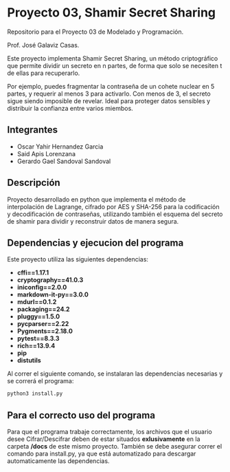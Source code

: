 # Proyecto 03, Shamir Secret Sharing

Repositorio para el Proyecto 03 de Modelado y Programación.

Prof. José Galaviz Casas.

Este proyecto implementa Shamir Secret Sharing, un método criptográfico que permite dividir un secreto en n partes, de forma que solo se necesiten t de ellas para recuperarlo.

Por ejemplo, puedes fragmentar la contraseña de un cohete nuclear en 5 partes, y requerir al menos 3 para activarlo. Con menos de 3, el secreto sigue siendo imposible de revelar.
Ideal para proteger datos sensibles y distribuir la confianza entre varios miembos.

## Integrantes

+ Oscar Yahir Hernandez Garcia  
+ Said Apis Lorenzana
+ Gerardo Gael Sandoval Sandoval  

## Descripción

Proyecto desarrollado en python que implementa el método de interpolación de Lagrange, cifrado por AES y SHA-256 para la codificación y decodificación de contraseñas, utilizando también el esquema del secreto de shamir para dividir y reconstruir datos de manera segura.


## Dependencias y ejecucion del programa

Este proyecto utiliza las siguientes dependencias:

- **cffi==1.17.1**
- **cryptography==41.0.3**
- **iniconfig==2.0.0**
- **markdown-it-py==3.0.0**
- **mdurl==0.1.2**
- **packaging==24.2**
- **pluggy==1.5.0**
- **pycparser==2.22**
- **Pygments==2.18.0**
- **pytest==8.3.3**
- **rich==13.9.4**
- **pip**
- **distutils**

Al correr el siguiente comando, se instalaran las dependencias necesarias y se correrá el programa:

```bash
python3 install.py
```

## Para el correcto uso del programa

Para que el programa trabaje correctamente, los archivos que el usuario desee Cifrar/Descifrar deben de estar situados **exlusivamente** en la carpeta **/docs** de este mismo proyecto. También se debe asegurar correr el comando para install.py, ya que está automatizado para descargar automaticamente las dependencias.
